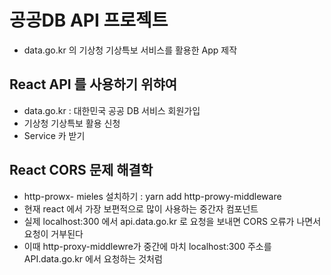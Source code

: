 # 공공DB API 프로젝트

- data.go.kr 의 기상청 기상특보 서비스를 활용한 App 제작

## React API 를 사용하기 위햐여

- data.go.kr : 대한민국 공공 DB 서비스 회원가입
- 기상청 기상특보 활용 신청
- Service 카 받기

## React CORS 문제 해결학

- http-prowx- mieles 설치하기 : yarn add http-prowy-middleware
- 현재 react 에서 가장 보편적으로 많이 사용하는 중간자 컴포넌트
- 실제 localhost:300 에서 api.data.go.kr 로 요청을 보내면 CORS 오류가 나면서 요청이 거부된다
- 이때 http-proxy-middlewre가 중간에 마치 localhost:300 주소를 API.data.go.kr 에서 요청하는 것처럼
